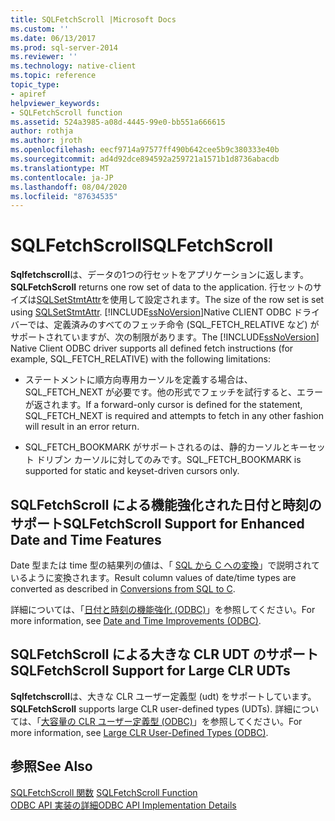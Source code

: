 ```yaml
---
title: SQLFetchScroll |Microsoft Docs
ms.custom: ''
ms.date: 06/13/2017
ms.prod: sql-server-2014
ms.reviewer: ''
ms.technology: native-client
ms.topic: reference
topic_type:
- apiref
helpviewer_keywords:
- SQLFetchScroll function
ms.assetid: 524a3985-a08d-4445-99e0-bb551a666615
author: rothja
ms.author: jroth
ms.openlocfilehash: eecf9714a97577ff490b642cee5b9c380333e40b
ms.sourcegitcommit: ad4d92dce894592a259721a1571b1d8736abacdb
ms.translationtype: MT
ms.contentlocale: ja-JP
ms.lasthandoff: 08/04/2020
ms.locfileid: "87634535"
---
```

# <a name="sqlfetchscroll"></a><span data-ttu-id="e4f93-102">SQLFetchScroll</span><span class="sxs-lookup"><span data-stu-id="e4f93-102">SQLFetchScroll</span></span>
  <span data-ttu-id="e4f93-103">**Sqlfetchscroll**は、データの1つの行セットをアプリケーションに返します。</span><span class="sxs-lookup"><span data-stu-id="e4f93-103">**SQLFetchScroll** returns one row set of data to the application.</span></span> <span data-ttu-id="e4f93-104">行セットのサイズは[SQLSetStmtAttr](sqlsetstmtattr.md)を使用して設定されます。</span><span class="sxs-lookup"><span data-stu-id="e4f93-104">The size of the row set is set using [SQLSetStmtAttr](sqlsetstmtattr.md).</span></span> <span data-ttu-id="e4f93-105">[!INCLUDE[ssNoVersion](../../includes/ssnoversion-md.md)]Native CLIENT ODBC ドライバーでは、定義済みのすべてのフェッチ命令 (SQL_FETCH_RELATIVE など) がサポートされていますが、次の制限があります。</span><span class="sxs-lookup"><span data-stu-id="e4f93-105">The [!INCLUDE[ssNoVersion](../../includes/ssnoversion-md.md)] Native Client ODBC driver supports all defined fetch instructions (for example, SQL_FETCH_RELATIVE) with the following limitations:</span></span>  
  
-   <span data-ttu-id="e4f93-106">ステートメントに順方向専用カーソルを定義する場合は、SQL_FETCH_NEXT が必要です。他の形式でフェッチを試行すると、エラーが返されます。</span><span class="sxs-lookup"><span data-stu-id="e4f93-106">If a forward-only cursor is defined for the statement, SQL_FETCH_NEXT is required and attempts to fetch in any other fashion will result in an error return.</span></span>  
  
-   <span data-ttu-id="e4f93-107">SQL_FETCH_BOOKMARK がサポートされるのは、静的カーソルとキーセット ドリブン カーソルに対してのみです。</span><span class="sxs-lookup"><span data-stu-id="e4f93-107">SQL_FETCH_BOOKMARK is supported for static and keyset-driven cursors only.</span></span>  
  
## <a name="sqlfetchscroll-support-for-enhanced-date-and-time-features"></a><span data-ttu-id="e4f93-108">SQLFetchScroll による機能強化された日付と時刻のサポート</span><span class="sxs-lookup"><span data-stu-id="e4f93-108">SQLFetchScroll Support for Enhanced Date and Time Features</span></span>  
 <span data-ttu-id="e4f93-109">Date 型または time 型の結果列の値は、「 [SQL から C への変換](../native-client-odbc-date-time/datetime-data-type-conversions-from-sql-to-c.md)」で説明されているように変換されます。</span><span class="sxs-lookup"><span data-stu-id="e4f93-109">Result column values of date/time types are converted as described in [Conversions from SQL to C](../native-client-odbc-date-time/datetime-data-type-conversions-from-sql-to-c.md).</span></span>  
  
 <span data-ttu-id="e4f93-110">詳細については、「[日付と時刻の機能強化 &#40;ODBC&#41;](../native-client-odbc-date-time/date-and-time-improvements-odbc.md)」を参照してください。</span><span class="sxs-lookup"><span data-stu-id="e4f93-110">For more information, see [Date and Time Improvements &#40;ODBC&#41;](../native-client-odbc-date-time/date-and-time-improvements-odbc.md).</span></span>  
  
## <a name="sqlfetchscroll-support-for-large-clr-udts"></a><span data-ttu-id="e4f93-111">SQLFetchScroll による大きな CLR UDT のサポート</span><span class="sxs-lookup"><span data-stu-id="e4f93-111">SQLFetchScroll Support for Large CLR UDTs</span></span>  
 <span data-ttu-id="e4f93-112">**Sqlfetchscroll**は、大きな CLR ユーザー定義型 (udt) をサポートしています。</span><span class="sxs-lookup"><span data-stu-id="e4f93-112">**SQLFetchScroll** supports large CLR user-defined types (UDTs).</span></span> <span data-ttu-id="e4f93-113">詳細については、「[大容量の CLR ユーザー定義型 &#40;ODBC&#41;](../native-client/odbc/large-clr-user-defined-types-odbc.md)」を参照してください。</span><span class="sxs-lookup"><span data-stu-id="e4f93-113">For more information, see [Large CLR User-Defined Types &#40;ODBC&#41;](../native-client/odbc/large-clr-user-defined-types-odbc.md).</span></span>  
  
## <a name="see-also"></a><span data-ttu-id="e4f93-114">参照</span><span class="sxs-lookup"><span data-stu-id="e4f93-114">See Also</span></span>  
 <span data-ttu-id="e4f93-115">[SQLFetchScroll 関数](https://go.microsoft.com/fwlink/?LinkId=59343) </span><span class="sxs-lookup"><span data-stu-id="e4f93-115">[SQLFetchScroll Function](https://go.microsoft.com/fwlink/?LinkId=59343) </span></span>  
 [<span data-ttu-id="e4f93-116">ODBC API 実装の詳細</span><span class="sxs-lookup"><span data-stu-id="e4f93-116">ODBC API Implementation Details</span></span>](odbc-api-implementation-details.md)  
  
  
